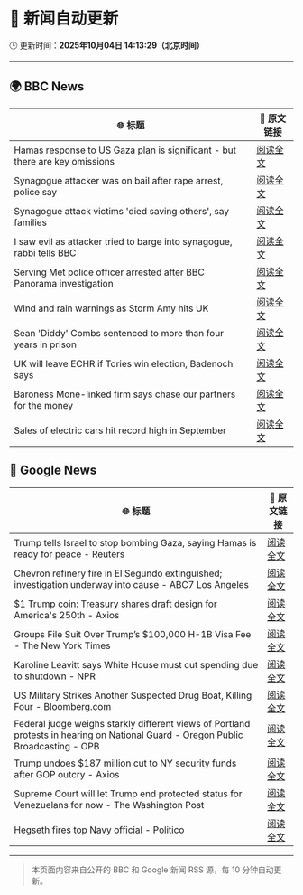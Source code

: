 # 🧠 新闻自动更新

🕒 更新时间：**2025年10月04日 14:13:29（北京时间）**

---

## 🌍 BBC News

| 🌐 标题 | 🔗 原文链接 |
|--------|-------------|
| Hamas response to US Gaza plan is significant - but there are key omissions | [阅读全文](https://www.bbc.com/news/articles/cvg9myeqjl1o?at_medium=RSS&at_campaign=rss) |
| Synagogue attacker was on bail after rape arrest, police say | [阅读全文](https://www.bbc.com/news/articles/cly97ervz1zo?at_medium=RSS&at_campaign=rss) |
| Synagogue attack victims 'died saving others', say families | [阅读全文](https://www.bbc.com/news/articles/cly6eve5p06o?at_medium=RSS&at_campaign=rss) |
| I saw evil as attacker tried to barge into synagogue, rabbi tells BBC | [阅读全文](https://www.bbc.com/news/articles/cwy9lkeqyzyo?at_medium=RSS&at_campaign=rss) |
| Serving Met police officer arrested after BBC Panorama investigation | [阅读全文](https://www.bbc.com/news/articles/c86422y9vxno?at_medium=RSS&at_campaign=rss) |
| Wind and rain warnings as Storm Amy hits UK | [阅读全文](https://www.bbc.com/news/articles/c0lky9nn948o?at_medium=RSS&at_campaign=rss) |
| Sean 'Diddy' Combs sentenced to more than four years in prison | [阅读全文](https://www.bbc.com/news/articles/czx0gx227z4o?at_medium=RSS&at_campaign=rss) |
| UK will leave ECHR if Tories win election, Badenoch says | [阅读全文](https://www.bbc.com/news/articles/c1mxy2j2elro?at_medium=RSS&at_campaign=rss) |
| Baroness Mone-linked firm says chase our partners for the money | [阅读全文](https://www.bbc.com/news/articles/cy0v4plld8ro?at_medium=RSS&at_campaign=rss) |
| Sales of electric cars hit record high in September | [阅读全文](https://www.bbc.com/news/articles/cwyd094168go?at_medium=RSS&at_campaign=rss) |

## 📰 Google News

| 🌐 标题 | 🔗 原文链接 |
|--------|-------------|
| Trump tells Israel to stop bombing Gaza, saying Hamas is ready for peace - Reuters | [阅读全文](https://news.google.com/rss/articles/CBMipAFBVV95cUxPYmlWbE80Rkt1dWk0YUZZM19UT1BjM3I2aTFmcDJkNlFKMnk5WDQzZTBkdXJFVFFZRWZSUWN2VWx0Z2Fid1dwTGFBLWFqVmY0OG9kMzRpY1hqc1BSam96alFNYld3SS1ZMDMxOFpXaV9PNnAzWEdXQ0pqYmlJLUNOcnM2U1RJS3FtX1c0eFBsSWdGbngwd2hIUGxKNzV1aG5YVTgweA?oc=5) |
| Chevron refinery fire in El Segundo extinguished; investigation underway into cause - ABC7 Los Angeles | [阅读全文](https://news.google.com/rss/articles/CBMisgFBVV95cUxOendzVEZObm84MWJ5dDlJSVUxN1dIWVVpQUlsN2s3N2hrVndWd2tZckFFang1dE82Q3lYc3ZxS0hFR1c2aDdBVDlIcGRkYkVScmZJTWh2bXJnZUkzYll1OTFGT194czV5NzQ0b0syNkpWLXplaGdXaDRUUGRXX2pfTzladjA1X1Awam9QTUJmTWN1NUVUM0E1QVZrY1EzekJ0cHJRQjNFSEdnU2RXc1c1Zk9R?oc=5) |
| $1 Trump coin: Treasury shares draft design for America's 250th - Axios | [阅读全文](https://news.google.com/rss/articles/CBMia0FVX3lxTE5zcThkZ1U2WjE1TGJHbW9hZ2hjcXd6UmFpb1Y5eG9Zck1lVHZISGFRNGVhbmE4MGhkazVlY0VEaUNZREpPN01hOV9hRi0xWHRiWTJkSkw3ZTBFazYwU2lfRzRRTW1wbW5OOWlJ?oc=5) |
| Groups File Suit Over Trump’s $100,000 H-1B Visa Fee - The New York Times | [阅读全文](https://news.google.com/rss/articles/CBMifkFVX3lxTE9OcGJCVHlwU0tPRElyUXQ1Q3hJTUF4RDh4UllOR0x5Uy1qRW5mMVhZak9LR1JNZ3NmVEh4NlJYRzVna3dpemNkM0lPV3dSZ3RIQTFCdGVHUk1NMFpjaExqQm8wQkV5QWlFSktKdFRYOVdUMEM3TnllMy1RN1RFZw?oc=5) |
| Karoline Leavitt says White House must cut spending due to shutdown - NPR | [阅读全文](https://news.google.com/rss/articles/CBMimAFBVV95cUxQUFYyb2xiek93ZHFsc3htNG5pVnAwS2VfSXh0LWFZQndpRWlOOHhselBXMmVleE9OSXVPNnFzZURuWFp6c09vRDFPSmZLdmNMcUlpeUlpNFJzdWI5YWxvWEQ1MUhYcTAyTlVnbWUycW9wNHJCOXRYOGhhU2xLQUVlVlA1WHdIRXhnUDZ6eUp3aGs5eDlZYXRPOQ?oc=5) |
| US Military Strikes Another Suspected Drug Boat, Killing Four - Bloomberg.com | [阅读全文](https://news.google.com/rss/articles/CBMisAFBVV95cUxQM0tTU2dmUWt3OFdSWWRrbkk2aWozYTFIUlNiVkVWVUpoVTNiVDRmdUxWMDdVbFV5NzBtWFpWZDdBNkRfaDZ3dV9saFAtWUdBSndYLTdRUnd2YTNTUlcxdmRnUDdTR2ZCSGhUXy02YXlKWGY3aGtmNTh2Z01zdFdIOWNidXBManhvTENTaElvYUxsOV9jbjZwbExpUV93YW8taDFXUFpRMm9IekZuVjg2Zw?oc=5) |
| Federal judge weighs starkly different views of Portland protests in hearing on National Guard - Oregon Public Broadcasting - OPB | [阅读全文](https://news.google.com/rss/articles/CBMioAFBVV95cUxNNl85dEl5STZmSWlVMzRKaWhPckxSRGJRY3BqN2owaFNad3ozMUVXbFR5aEJ3eVFWYjdUcjlqSkt0ZWMtMENRTDZmQWc4dFE4cE1ZNFlnTWFVYUFMUzlCdnhlTFlJY1BidV8yTXcxZy1oX0l6MWRxTnpzampWaWRYdnFWNjhWeThXUGdPSXh4Z2wzZm5EY21WNlZOU3dvSlhQ?oc=5) |
| Trump undoes $187 million cut to NY security funds after GOP outcry - Axios | [阅读全文](https://news.google.com/rss/articles/CBMijAFBVV95cUxPN1FaZ0h3bVI3MVdrOTBYQkNiS3F1Rkh2ek1sT0pwN3FtUXViNjlEWThiVWpYTk9NcmVVSDYyeHFsdWV0T3Zwc3Fac1RENUFucnE5RnJrcTh4aGpRVXJYRGV6U1V3NVBfZjRzMElNNUZQTnRkTkFxd3NQYkRsMVlKOThDVU5IMDhRUXN4eQ?oc=5) |
| Supreme Court will let Trump end protected status for Venezuelans for now - The Washington Post | [阅读全文](https://news.google.com/rss/articles/CBMilwFBVV95cUxOT2pRRVgzdXAyZFU5bVZHYUtDRkNkRDZEWFdPN2NZR3M3NnVhUXhlQ2ZLU0tzV2pxaUNHUGlSUXRGWXlwQVdtYlRwREZ4LTRBamZVdW1NeV9sLUQxd1V5NWhWTUxfZmtPMi1QU1VwUUxlR2RBQ0ExR2pvbVhsNmFwemM0Z0VnT2dOYzRsanZpWUhuWWlnZWVB?oc=5) |
| Hegseth fires top Navy official - Politico | [阅读全文](https://news.google.com/rss/articles/CBMifkFVX3lxTE4yMTNtaGV1dmU5TGlES0xUWmxDSDlLeEt5dlpYN0liSzhOUTFsUkJRek5WVnd2Q0tlSjF1M215UE9jTkZXSWxtQVB0dkVxT3ZpSVUzMDBpV1gxVnQtSlM3NEw4N0xmODRNbzhISWlPdkE2QXRfX3dxdXEtck0tZw?oc=5) |

---
> 本页面内容来自公开的 BBC 和 Google 新闻 RSS 源，每 10 分钟自动更新。